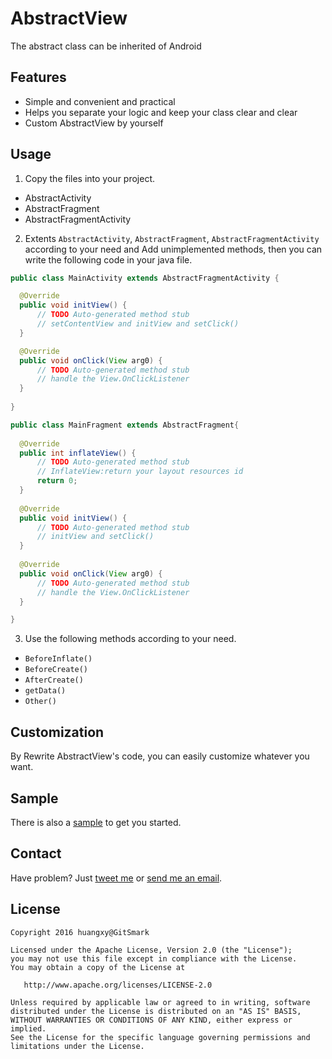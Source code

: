 # AbstractView
  The abstract class can be inherited of Android

Features
------------
* Simple and convenient and practical
* Helps you separate your logic and keep your class clear and clear
* Custom AbstractView by yourself

Usage
-----
1. Copy the files into your project.
  * AbstractActivity
  * AbstractFragment
  * AbstractFragmentActivity
 
2. Extents `AbstractActivity`, `AbstractFragment`, `AbstractFragmentActivity` according to your need and Add unimplemented methods, then you can write the following code in your java file.
  ```java
  public class MainActivity extends AbstractFragmentActivity {

  	@Override
  	public void initView() {
  		// TODO Auto-generated method stub
  		// setContentView and initView and setClick()
  	}
  
  	@Override
  	public void onClick(View arg0) {
  		// TODO Auto-generated method stub
  		// handle the View.OnClickListener
  	}
  	
  }
  ```
  ```java
  public class MainFragment extends AbstractFragment{
	
  	@Override
  	public int inflateView() {
  		// TODO Auto-generated method stub
  		// InflateView:return your layout resources id
  		return 0;
  	}
  	
  	@Override
  	public void initView() {
  		// TODO Auto-generated method stub
  		// initView and setClick()
  	}
  	
  	@Override
  	public void onClick(View arg0) {
  		// TODO Auto-generated method stub
  		// handle the View.OnClickListener
  	}
  
  }
  ```
3. Use the following methods according to your need.
 - `BeforeInflate()` 
 - `BeforeCreate()` 
 - `AfterCreate()`
 - `getData()`
 - `Other()`

Customization
-------------------
  By Rewrite AbstractView's code, you can easily customize whatever you want.
  
Sample
----------
  There is also a [sample](https://github.com/GitSmark/AbstractView/blob/master/AbstractViewSample.rar) to get you started.

Contact
--------
  Have problem? Just [tweet me](https://twitter.com/huangxy) or [send me an email](mailto:huangxy8023@foxmail.com).

License
----------

    Copyright 2016 huangxy@GitSmark

    Licensed under the Apache License, Version 2.0 (the "License");
    you may not use this file except in compliance with the License.
    You may obtain a copy of the License at

       http://www.apache.org/licenses/LICENSE-2.0

    Unless required by applicable law or agreed to in writing, software
    distributed under the License is distributed on an "AS IS" BASIS,
    WITHOUT WARRANTIES OR CONDITIONS OF ANY KIND, either express or implied.
    See the License for the specific language governing permissions and
    limitations under the License.
